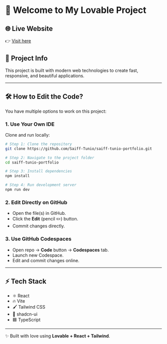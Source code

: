 # 🚀 Welcome to My Lovable Project

## 🌐 Live Website  
👉 [Visit here](https://saiff-tunio.netlify.app/)

## 📌 Project Info

This project is built with modern web technologies to create fast, responsive, and beautiful applications.  

---

## 🛠 How to Edit the Code?

You have multiple options to work on this project:

### 1. **Use Your Own IDE**
Clone and run locally:

```sh
# Step 1: Clone the repository
git clone https://github.com/Saiff-Tunio/saiff-tunio-portfolio.git

# Step 2: Navigate to the project folder
cd saiff-tunio-portfolio

# Step 3: Install dependencies
npm install

# Step 4: Run development server
npm run dev
````

### 2. **Edit Directly on GitHub**

* Open the file(s) in GitHub.
* Click the **Edit** (pencil ✏️) button.
* Commit changes directly.

### 3. **Use GitHub Codespaces**

* Open repo → **Code** button → **Codespaces** tab.
* Launch new Codespace.
* Edit and commit changes online.

---

## ⚡ Tech Stack

* ⚛️ React
* 🔥 Vite
* 🖌 Tailwind CSS
* 🎨 shadcn-ui
* 🟦 TypeScript


---

✨ Built with love using **Lovable + React + Tailwind**.

